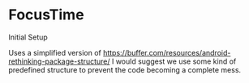 # FocusTime
Initial Setup

Uses a simplified version of https://buffer.com/resources/android-rethinking-package-structure/
I would suggest we use some kind of predefined structure to prevent the code becoming a complete mess.